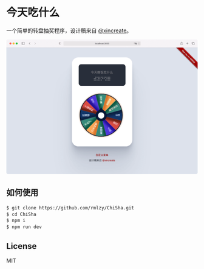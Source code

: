 # 今天吃什么

一个简单的转盘抽奖程序，设计稿来自 [@xincreate](https://www.figma.com/community/file/1018001235799678662)。

![](./src/assets/preview.png)

## 如何使用

```bash
$ git clone https://github.com/rmlzy/ChiSha.git
$ cd ChiSha
$ npm i
$ npm run dev
```

## License
MIT
